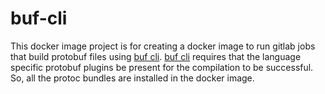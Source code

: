 # buf-cli

This docker image project is for creating a docker image to run gitlab jobs that build protobuf files using [buf cli](https://buf.build/). [buf cli](https://buf.build/) requires that the language specific protobuf plugins be present for the compilation to be successful. So, all the protoc bundles are installed in the docker image.
 